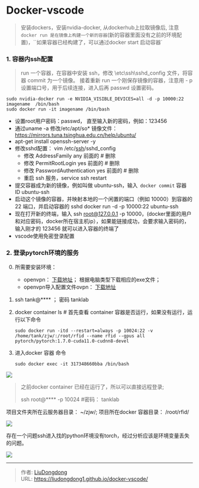 # Docker-vscode


>安装dockers，安装nvidia-docker, 从dockerhub上拉取镜像后, 注意  `docker run 是在镜像上构建一个新的容器`(新的容器里面没有之前的环境配置)，``如果容器已经构建了，可以通过docker start 启动容器`

### 1.  容器内ssh配置

>run 一个容器，在容器中安装 ssh，修改 \etc\ssh\sshd_config 文件，将容器 commit 为一个镜像。 接着重新 run 一个刚保存镜像的容器，注意用 - p 设置端口号，用于后续连接，进入后再 passwd 设置密码。

```shell
sudo nvidia-docker run -e NVIDIA_VISIBLE_DEVICES=all -d -p 10000:22  imagename  /bin/bash
sudo docker run -it imagename /bin/bash
```

- 设置root用户密码：passwd， 直至输入新的密码，例如：123456
- 通过uname -a 修改/etc/apt/so*  镜像文件：https://mirrors.tuna.tsinghua.edu.cn/help/ubuntu/
- apt-get install openssh-server -y
- 修改sshd配置： vim /etc/[ssh](https://so.csdn.net/so/search?q=ssh&spm=1001.2101.3001.7020)/sshd_config
  - 修改 AddressFamily any 前面的 # 删除
  - 修改 PermitRootLogin yes 前面的 # 删除
  - 修改 PasswordAuthentication yes 前面的 # 删除
  - 重启 ssh 服务，service ssh restart
- 提交容器成为新的镜像，例如叫做 ubuntu-ssh，输入` docker commit` 容器 ID ubuntu-ssh
- 启动这个镜像的容器，并映射本地的一个闲置的端口（例如 10000）到容器的 22 端口，并启动容器的 sshd docker run -d -p 10000:22 ubuntu-ssh
- 现在打开新的终端，输入 ssh root@127.0.0.1 -p 10000，(docker里面的用户和对应密码，docker所在宿主机ip），如果能链接成功，会要求输入密码的，输入刚才的 123456 就可以进入容器的终端了
- vscode使用免密登录配置

### 2. 登录pytorch环境的服务

0. 所需要安装环境： 

   - openvpn： [下载地址](http://211.81.52.58:8888/VPN_Server/web/index.html)； 根据电脑类型下载相应的exe文件；
   - openvpn导入配置文件ovpn：  [下载地址](http://211.81.52.58:8888/VPN_Server/web/index.html)

1. ssh tank@****    ； 密码 tanklab

2. docker container ls   # 首先查看 container 容器是否运行，如果没有运行，运行以下命令

   ```shell
   sudo docker run -itd --restart=always -p 10024:22 -v /home/tank/zjw/:/root/rfid --name rfid --gpus all pytorch/pytorch:1.7.0-cuda11.0-cudnn8-devel
   ```

3. 进入docker 容器 命令

   ```shell
   sudo docker exec -it 317348660bba /bin/bash
   ```

![](https://lddpicture.oss-cn-beijing.aliyuncs.com/picture/image-20210116095339646.png)

> 之前docker container 已经在运行了，所以可以直接远程登录;
>
> ssh root@**** -p 10024    #密码： tanklab

项目文件夹所在云服务器目录： ~/zjw/;       项目所在docker 容器目录： /root/rfid/

![](https://lddpicture.oss-cn-beijing.aliyuncs.com/picture/image-20210116095637184.png)

存在一个问题ssh进入找的python环境没有torch，经过分析应该是环境变量丢失的问题。

![](https://lddpicture.oss-cn-beijing.aliyuncs.com/picture/image-20210116132014806.png)

---

> 作者: [LiuDongdong](https://liudongdong1.github.io/)  
> URL: https://liudongdong1.github.io/docker-vscode/  

